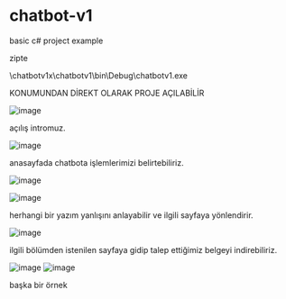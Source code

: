# chatbot-v1
basic c# project example

zipte 

\chatbotv1x\chatbotv1\bin\Debug\chatbotv1.exe

KONUMUNDAN DİREKT OLARAK PROJE AÇILABİLİR


![image](https://github.com/user-attachments/assets/fc04e6dd-c41d-4951-8beb-54602df7556d)

açılış intromuz.


![image](https://github.com/user-attachments/assets/fa80e70f-87cf-426d-898a-ab7a434c0c3f)

anasayfada chatbota işlemlerimizi belirtebiliriz.


![image](https://github.com/user-attachments/assets/dacfec69-e49a-4761-b0ad-913b77b170f7) 

![image](https://github.com/user-attachments/assets/86fe7934-d303-40a6-b309-6aa1f2f55f05)

herhangi bir yazım yanlışını anlayabilir ve ilgili sayfaya yönlendirir.


![image](https://github.com/user-attachments/assets/bfaaebd6-1ed4-4217-b32c-8e39da2097c6)

ilgili bölümden istenilen sayfaya gidip talep ettiğimiz belgeyi indirebiliriz.



![image](https://github.com/user-attachments/assets/1a4d4f5a-eeb5-4612-864c-51ecf4a545b5) ![image](https://github.com/user-attachments/assets/5135037c-32ff-4b66-a4f5-a07d74931a80)

başka bir örnek
